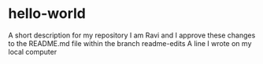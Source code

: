 # hello-world
A short description for my repository
I am Ravi and I approve these changes to the README.md file within the branch readme-edits
A line I wrote on my local computer
